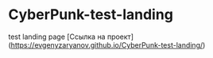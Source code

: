 # CyberPunk-test-landing
test landing page
[Ссылка на проект] (https://evgenyzaryanov.github.io/CyberPunk-test-landing/)

